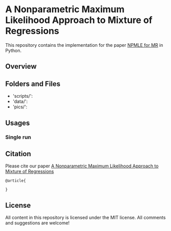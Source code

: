 # A Nonparametric Maximum Likelihood Approach to Mixture of Regressions

This repository contains the implementation for the paper [NPMLE for MR](https://arxiv.org/) in Python. 

## Overview

## Folders and Files
- 'scripts/':
- 'data/':
- 'pics/':

## Usages
### Single run

## Citation
Please cite our paper
[A Nonparametric Maximum Likelihood Approach to Mixture of Regressions](https://arxiv.org/)

``` 
@article{

}
``` 
## License
All content in this repository is licensed under the MIT license. All comments and suggestions are welcome!
